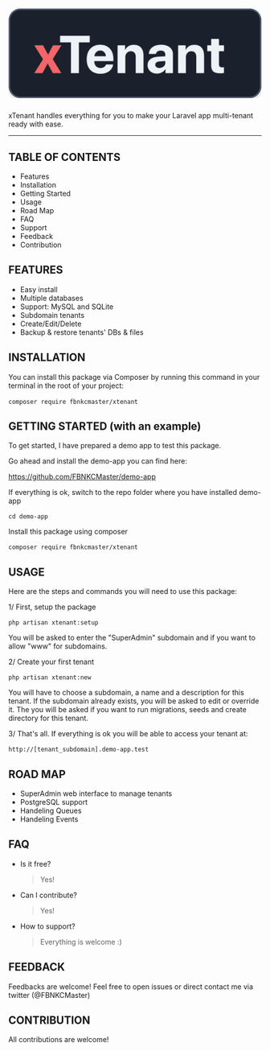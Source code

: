 # ![Laravel Example App](xTenant_Logo.png)
xTenant handles everything for you to make your Laravel app multi-tenant ready with ease.

------

## TABLE OF CONTENTS
- Features
- Installation
- Getting Started
- Usage
- Road Map
- FAQ
- Support
- Feedback
- Contribution

## FEATURES
- Easy install
- Multiple databases
- Support: MySQL and SQLite
- Subdomain tenants
- Create/Edit/Delete
- Backup & restore tenants' DBs & files

## INSTALLATION
You can install this package via Composer by running this command in your terminal in the root of your project:

`composer require fbnkcmaster/xtenant`

## GETTING STARTED (with an example)

To get started, I have prepared a demo app to test this package.

Go ahead and install the demo-app you can find here:

  <a href="https://github.com/FBNKCMaster/demo-app" target="_blank"> https://github.com/FBNKCMaster/demo-app</a>

If everything is ok, switch to the repo folder where you have installed demo-app

    cd demo-app

Install this package using composer

    composer require fbnkcmaster/xtenant

## USAGE

Here are the steps and commands you will need to use this package:

1/ First, setup the package

    php artisan xtenant:setup

  You will be asked to enter the "SuperAdmin" subdomain and if you want to allow "www" for subdomains.

2/ Create your first tenant

    php artisan xtenant:new

You will have to choose a subdomain, a name and a description for this tenant.
If the subdomain already exists, you will be asked to edit or override it.
The you will be asked if you want to run migrations, seeds and create directory for this tenant.

3/ That's all. If everything is ok you will be able to access your tenant at:
    
    http://[tenant_subdomain].demo-app.test


## ROAD MAP
- SuperAdmin web interface to manage tenants
- PostgreSQL support
- Handeling Queues
- Handeling Events

## FAQ
- Is it free?
  > Yes!
- Can I contribute?
  > Yes!
- How to support?
  > Everything is welcome :)

## FEEDBACK
Feedbacks are welcome!
Feel free to open issues or direct contact me via twitter (@FBNKCMaster)

## CONTRIBUTION
All contributions are welcome!